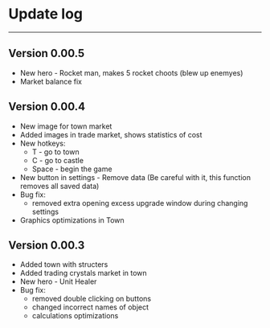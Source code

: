 # Update log
---

## Version 0.00.5
- New hero - Rocket man, makes 5 rocket choots (blew up enemyes)
- Market balance fix


## Version 0.00.4
- New image for town market
- Added images in trade market, shows statistics of cost
- New hotkeys:
	- T - go to town
	- C - go to castle
	- Space - begin the game
- New button in settings - Remove data (Be careful with it, this function removes all saved data)
- Bug fix:
	- removed extra opening excess upgrade window during changing settings
- Graphics optimizations in Town


## Version 0.00.3
- Added town with structers
- Added trading crystals market in town
- New hero - Unit Healer
- Bug fix:
	- removed double clicking on buttons
	- changed incorrect names of object
	- calculations optimizations